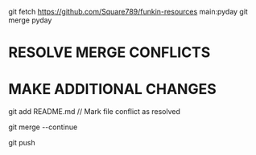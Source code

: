 

git fetch https://github.com/Square789/funkin-resources main:pyday
git merge pyday

# RESOLVE MERGE CONFLICTS
# MAKE ADDITIONAL CHANGES
git add README.md // Mark file conflict as resolved

git merge --continue

git push
